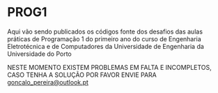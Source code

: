 # PROG1

Aqui vão sendo publicados os códigos fonte dos desafios das aulas práticas de Programação 1 do primeiro ano do curso de Engenharia Eletrotécnica e de Computadores da Universidade de Engenharia da Universidade do Porto

NESTE MOMENTO EXISTEM PROBLEMAS EM FALTA E INCOMPLETOS, CASO TENHA A SOLUÇÃO POR FAVOR ENVIE PARA goncalo_pereira@outlook.pt